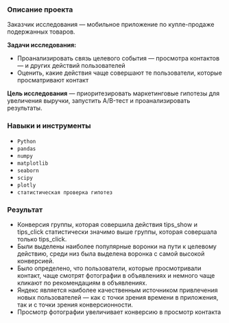 ### Описание проекта

Заказчик исследования — мобильное приложение по купле-продаже подержанных товаров.

**Задачи исследования:**

- Проанализировать связь целевого события — просмотра контактов — и других действий пользователей
- Оценить, какие действия чаще совершают те пользователи, которые просматривают контакт
  
**Цель исследования** — приоритезировать маркетинговые гипотезы для увеличения выручки, запустить A/B-тест и проанализировать результаты.

### Навыки и инструменты

- `Python`
- `pandas`
- `numpy`
- `matplotlib`
- `seaborn`
- `scipy`
- `plotly`
- `статистическая проверка гипотез`

### Результат

- Конверсия группы, которая совершила действия tips_show и tips_click статистически значимо выше группы, которая совершала только tips_click.
- Были выделены наиболее популярные воронки на пути к целевому действию, среди низ была выделена воронка с самой высокой конверсией.
- Было определено, что пользователи, которые просмотривали контакт, чаще смотрят фотографии в объявлениях и немного чаще кликают по рекомендациям в объявлениях.
- Яндекс является наиболее качественным источником привлечения новых пользователей — как с точки зрения времени в приложения, так и с точки зрения конверсионности.
- Просмотр фотографии увеличивает конверсию в просмотр контакта
